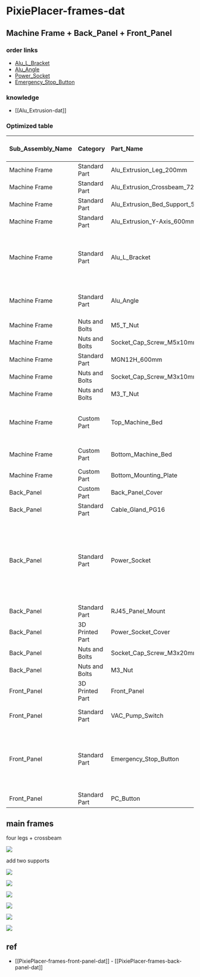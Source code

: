 
# PixiePlacer-frames-dat



## Machine Frame + Back_Panel + Front_Panel


### order links 

- [Alu_L_Bracket](https://www.aliexpress.us/item/2251832777050255.html?aff_fcid=388174e438b640cea70579ce37609551-1701597353795-06839-_DeD1psH&tt=CPS_NORMAL&aff_fsk=_DeD1psH&aff_platform=portals-tool&sk=_DeD1psH&aff_trace_key=388174e438b640cea70579ce37609551-1701597353795-06839-_DeD1psH&terminal_id=c38732c4f6c34e588ce9d3f81f8d192c&afSmartRedirect=y&gatewayAdapt=deu2usa4itemAdapt)
- [Alu_Angle](https://de.aliexpress.com/item/1005003196587624.html?aff_fcid=7a90d7f234324893bed31a4f0884a4e7-1701597240651-00481-_DeD1psH&tt=CPS_NORMAL&aff_fsk=_DeD1psH&aff_platform=portals-tool&sk=_DeD1psH&aff_trace_key=7a90d7f234324893bed31a4f0884a4e7-1701597240651-00481-_DeD1psH&terminal_id=c38732c4f6c34e588ce9d3f81f8d192c&afSmartRedirect=y)
- [Power_Socket](https://www.aliexpress.us/item/2251832670748663.html?aff_fcid=fdd77c6df1dd4c17b35cfa4af02e1a69-1701597512706-03549-_DeD1psH&tt=CPS_NORMAL&aff_fsk=_DeD1psH&aff_platform=portals-tool&sk=_DeD1psH&aff_trace_key=fdd77c6df1dd4c17b35cfa4af02e1a69-1701597512706-03549-_DeD1psH&terminal_id=c38732c4f6c34e588ce9d3f81f8d192c&afSmartRedirect=y&gatewayAdapt=deu2usa4itemAdaptt)
- [Emergency_Stop_Button](https://www.aliexpress.us/item/3256804062129662.html?aff_fcid=3bd97c4749ca4743a44367336b63bd70-1701597510867-09236-_DeD1psH&tt=CPS_NORMAL&aff_fsk=_DeD1psH&aff_platform=portals-tool&sk=_DeD1psH&aff_trace_key=3bd97c4749ca4743a44367336b63bd70-1701597510867-09236-_DeD1psH&terminal_id=c38732c4f6c34e588ce9d3f81f8d192c&afSmartRedirect=y&gatewayAdapt=deu2usa4itemAdapt)

### knowledge 

- [[Alu_Extrusion-dat]]

### Optimized table 

| Sub_Assembly_Name | Category        | Part_Name                       | Part Description                                                                       | Dimensions      | Quantity | Keywords for finding Product                                                          |
| :---------------- | :-------------- | :------------------------------ | :------------------------------------------------------------------------------------- | :-------------- | -------: | :------------------------------------------------------------------------------------ |
| Machine Frame     | Standard Part   | Alu_Extrusion_Leg_200mm         | 2040 Aluminium Extrusion 6 Slot                                                        | 200 mm          |        4 | -                                                                                   |
| Machine Frame     | Standard Part   | Alu_Extrusion_Crossbeam_724mm   | 4040 Aluminium Extrusion 6 Slot                                                        | 724 mm          |        2 | -                                                                                   |
| Machine Frame     | Standard Part   | Alu_Extrusion_Bed_Support_520mm | 2040 Aluminium Extrusion 6 Slot                                                        | 520mm           |        2 | -                                                                                   |
| Machine Frame     | Standard Part   | Alu_Extrusion_Y-Axis_600mm      | 2040 Aluminium Extrusion 6 Slot                                                        | 600mm           |      - | -                                                                                   |
| Machine Frame     | Standard Part   | Alu_L_Bracket                   | L Bracket for connection the Alu Extrusions                                            | 58x58x3         |        4 | Joint Board Plate Corner Angle Bracket Connection Joint Strip                         |
| Machine Frame     | Standard Part   | Alu_Angle                       | Alu Angle for connecting the Alu Extrusions                                            | -             |       10 | 2020 Aluminium Corner Bracket                                                         |
| Machine Frame     | Nuts and Bolts  | M5_T_Nut                        | Connecting Alu Extrusions Nuts                                                         | -             |       50 | -                                                                                   |
| Machine Frame     | Nuts and Bolts  | Socket_Cap_Screw_M5x10mm        | Connecting Alu Extrusions Screws                                                       | -             |       50 | -                                                                                   |
| Machine Frame     | Standard Part   | MGN12H_600mm                    | Y-Axis Linear Rails                                                                    | 600 mm          |        2 | -                                                                                   |
| Machine Frame     | Nuts and Bolts  | Socket_Cap_Screw_M3x10mm        | Y-Axis Linear Rail Mounting Screws                                                     | -             |       24 | -                                                                                   |
| Machine Frame     | Nuts and Bolts  | M3_T_Nut                        | Y-Axis Linear Rail Mounting Nuts                                                       | -             |       24 | -                                                                                   |
| Machine Frame     | Custom Part     | Top_Machine_Bed                 | Steel Sheet Magnetic for the Top of the Machine Bed. Glued onto the Bottom_Machine_Bed | (574x600x1) mm  |        4 | -                                                                                   |
| Machine Frame     | Custom Part     | Bottom_Machine_Bed              | MDF Sheet for the Bottom of the Machine Bed                                            | (574x600x20) mm |        1 | -                                                                                   |
| Machine Frame     | Custom Part     | Bottom_Mounting_Plate           | MDF Sheet for the Machine Base                                                         | (834x600x10) mm |        1 | -                                                                                   |
| Back_Panel        | Custom Part     | Back_Panel_Cover                | Plexiglas Cover for back of the machine                                                | (759x123x3) mm  |        1 | -                                                                                   |
| Back_Panel        | Standard Part   | Cable_Gland_PG16                | Power Cable Gland                                                                      | -             |        1 | -                                                                                   |
| Back_Panel        | Standard Part   | Power_Socket                    | Power Input to Machine                                                                 | -             |        1 | 10A 250V Power Switch AC Power Outlet With Red Triple Rocker Switch Fused Module Plug |
| Back_Panel        | Standard Part   | RJ45_Panel_Mount                | Internet Input to Machine                                                              | -             |        1 | -                                                                                   |
| Back_Panel        | 3D Printed Part | Power_Socket_Cover              | Cover Power Socket                                                                     | -             |        1 | -                                                                                   |
| Back_Panel        | Nuts and Bolts  | Socket_Cap_Screw_M3x20mm        | Mounting the Power Socket Cover                                                        | -             |        2 | -                                                                                   |
| Back_Panel        | Nuts and Bolts  | M3_Nut                          | Mounting the Power Socket Cover                                                        | -             |        2 | -                                                                                   |
| Front_Panel       | 3D Printed Part | Front_Panel                     | Front Panel for the Switches                                                           | -             |        1 | -                                                                                   |
| Front_Panel       | Standard Part   | VAC_Pump_Switch                 | Manual Override ON / OFF Vacuum Pump Switch                                            | 16mm            |        1 | -                                                                                   |
| Front_Panel       | Standard Part   | Emergency_Stop_Button           | E-Stop Switch                                                                          | -             |        1 | Emergency Stop Metal Button Mushroom Head Push Button Stop Switch                     |
| Front_Panel       | Standard Part   | PC_Button                       | PC ON / OFF Switch                                                                     | -             |        1 | -                                                                                   |

## main frames 

four legs + crossbeam

![](1.png)

add two supports 

![](2.png)

![](3.png)

![](4.png)

![](5.jpeg)

![](6.jpeg)

![](Frame_Assembly.png)


## ref 

- [[PixiePlacer-frames-front-panel-dat]] - [[PixiePlacer-frames-back-panel-dat]]